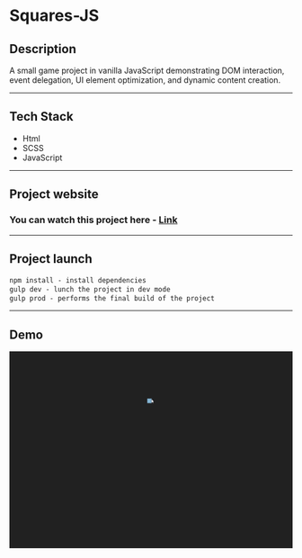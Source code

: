 # Squares-JS

## Description

A small game project in vanilla JavaScript demonstrating DOM interaction, event delegation, UI element optimization, and dynamic content creation.

---

## Tech Stack

- Html
- SCSS
- JavaScript

---

## Project website

### You can watch this project here - [Link](https://nathanbailie.github.io/squares-js/ 'Click to visit')

---

## Project launch

```
npm install - install dependencies
gulp dev - lunch the project in dev mode
gulp prod - performs the final build of the project
```

---

## Demo

<img src="https://github.com/NathanBailie/squares-js/raw/main/src/assets/demo/demo.gif" width="600" />
